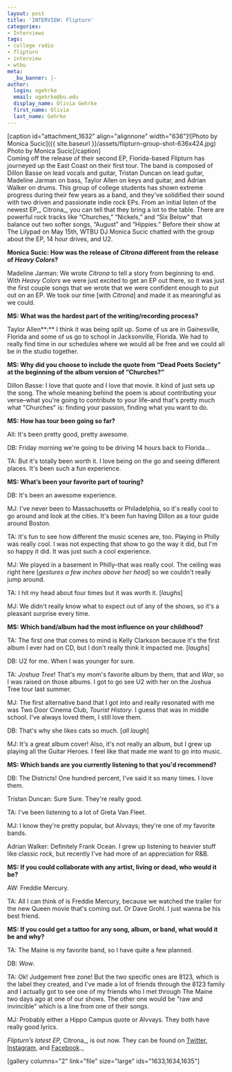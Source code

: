 ```yaml
---
layout: post
title: 'INTERVIEW: Flipturn'
categories:
- Interviews
tags:
- college radio
- flipturn
- interview
- wtbu
meta:
  _bu_banner: |-
author:
  login: ogehrke
  email: ogehrke@bu.edu
  display_name: Olivia Gehrke
  first_name: Olivia
  last_name: Gehrke
---
```

\[caption id="attachment\_1632" align="alignnone" width="636"\]![Photo by Monica Sucic]({{ site.baseurl }}/assets/flipturn-group-shot-636x424.jpg) Photo by Monica Sucic\[/caption\]  
Coming off the release of their second EP, Florida-based Flipturn has journeyed up the East Coast on their first tour. The band is composed of Dillon Basse on lead vocals and guitar, Tristan Duncan on lead guitar, Madeline Jarman on bass, Taylor Allen on keys and guitar, and Adrian Walker on drums. This group of college students has shown extreme progress during their few years as a band, and they've solidified their sound with two driven and passionate indie rock EPs. From an initial listen of the newest EP,_ Citrona_, you can tell that they bring a lot to the table. There are powerful rock tracks like “Churches,” “Nickels,” and “Six Below” that balance out two softer songs, “August” and “Hippies.” Before their show at The Lilypad on May 15th, WTBU DJ Monica Sucic chatted with the group about the EP, 14 hour drives, and U2. 

**Monica Sucic: How was the release of ****_Citrona_**** different from the release of ****_Heavy Colors_****?**

Madeline Jarman: We wrote _Citrona_ to tell a story from beginning to end. With _Heavy Colors_ we were just excited to get an EP out there, so it was just the first couple songs that we wrote that we were confident enough to put out on an EP. We took our time \[with _Citrona_\] and made it as meaningful as we could.

**MS: What was the hardest part of the writing/recording process?**

Taylor Allen**:** I think it was being split up. Some of us are in Gainesville, Florida and some of us go to school in Jacksonville, Florida. We had to really find time in our schedules where we would all be free and we could all be in the studio together. 

**MS: Why did you choose to include the quote from “Dead Poets Society” at the beginning of the album version of “Churches?”**

Dillon Basse: I love that quote and I love that movie. It kind of just sets up the song. The whole meaning behind the poem is about contributing your verse–what you're going to contribute to your life–and that's pretty much what "Churches" is: finding your passion, finding what you want to do.

**MS: How has tour been going so far?**

All: It's been pretty good, pretty awesome.

DB: Friday morning we're going to be driving 14 hours back to Florida...

TA: But it's totally been worth it. I love being on the go and seeing different places. It's been such a fun experience.

**MS: What’s been your favorite part of touring?**

DB: It's been an awesome experience.

MJ: I've never been to Massachusetts or Philadelphia, so it's really cool to go around and look at the cities. It's been fun having Dillon as a tour guide around Boston.

TA: It's fun to see how different the music scenes are, too. Playing in Philly was really cool. I was not expecting that show to go the way it did, but I'm so happy it did. It was just such a cool experience.

MJ: We played in a basement in Philly–that was really cool. The ceiling was right here \[_gestures a few inches above her head_\] so we couldn't really jump around.

TA: I hit my head about four times but it was worth it. \[_laughs_\]

MJ: We didn't really know what to expect out of any of the shows, so it's a pleasant surprise every time.

**MS: Which band/album had the most influence on your childhood?**

TA: The first one that comes to mind is Kelly Clarkson because it's the first album I ever had on CD, but I don't really think it impacted me. \[_laughs_\]

DB: U2 for me. When I was younger for sure.

TA: _Joshua Tree_! That's my mom's favorite album by them, that and _War_, so I was raised on those albums. I got to go see U2 with her on the Joshua Tree tour last summer. 

MJ: The first alternative band that I got into and really resonated with me was Two Door Cinema Club, _Tourist History_. I guess that was in middle school. I've always loved them, I still love them.

DB: That's why she likes cats so much. \[_all laugh_\]

MJ: It's a great album cover! Also, it's not really an album, but I grew up playing all the Guitar Heroes. I feel like that made me want to go into music.

  

**MS: Which bands are you currently listening to that you'd recommend?**

DB: The Districts! One hundred percent, I've said it so many times. I love them.

Tristan Duncan: Sure Sure. They're really good.

TA: I've been listening to a lot of Greta Van Fleet.

MJ: I know they're pretty popular, but Alvvays; they're one of my favorite bands.

Adrian Walker: Definitely Frank Ocean. I grew up listening to heavier stuff like classic rock, but recently I've had more of an appreciation for R&B.

**MS: If you could collaborate with any artist, living or dead, who would it be?**

AW: Freddie Mercury.

TA: All I can think of is Freddie Mercury, because we watched the trailer for the new Queen movie that's coming out. Or Dave Grohl. I just wanna be his best friend.

**MS: If you could get a tattoo for any song, album, or band, what would it be and why?**

TA: The Maine is my favorite band, so I have quite a few planned. 

DB: _Wow_.

TA: Ok! Judgement free zone! But the two specific ones are 8123, which is the label they created, and I've made a lot of friends through the 8123 family and I actually got to see one of my friends who I met through The Maine two days ago at one of our shows. The other one would be "raw and invincible" which is a line from one of their songs.

MJ: Probably either a Hippo Campus quote or Alvvays. They both have really good lyrics.

_Flipturn’s latest EP,_ Citrona_, is out now. They can be found on [Twitter](https://twitter.com/flipturnband), [Instagram](https://www.instagram.com/flipturnband/), and [Facebook](https://www.facebook.com/flipturnband/)._

\[gallery columns="2" link="file" size="large" ids="1633,1634,1635"\]